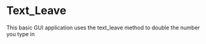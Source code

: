 # Text_Leave
This basic GUI application uses the text_leave method to double the number you type in
